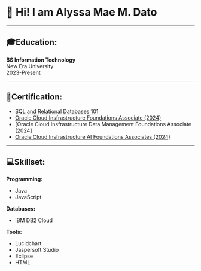# 👋 Hi! I am Alyssa Mae M. Dato
---
## 🎓Education:

**BS Information Technology**  
New Era University  
2023-Present

---

## 📜Certification:

- [SQL and Relational Databases 101](https://courses.cognitiveclass.ai/certificates/a12352b147604f28bf742df4578a3a0e)
- [Oracle Cloud Insfrastructure Foundations Associate (2024)](https://catalog-education.oracle.com/ords/certview/sharebadge?id=C7E893E2F236A454474F7D986EAEE29421F90E16B280925BB3682420A4358EDE)
- [Oracle Cloud Insfrastructure Data Management Foundations Associate (2024]
- [Oracle Cloud Insfrastructure AI Foundations Associates (2024)](https://catalog-education.oracle.com/ords/certview/sharebadge?id=F4F8704927AAC79E8023C62EC906A9F1ADDF8B8DF166E7E32F3DCD9A8EA5DC8A)

---

## 💻Skillset:

**Programming:**
- Java
- JavaScript

**Databases:**
- IBM DB2 Cloud

**Tools:**
- Lucidchart
- Jaspersoft Studio
- Eclipse
- HTML


<!--
**Alyssa-Dato/Alyssa-Dato** is a ✨ _special_ ✨ repository because its `README.md` (this file) appears on your GitHub profile.

Here are some ideas to get you started:

- 🔭 I’m currently working on ...
- 🌱 I’m currently learning ...
- 👯 I’m looking to collaborate on ...
- 🤔 I’m looking for help with ...
- 💬 Ask me about ...
- 📫 How to reach me: ...
- 😄 Pronouns: ...
- ⚡ Fun fact: ...
-->
